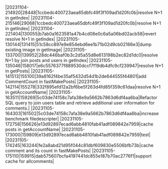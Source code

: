 |20231104-214920|28448|1ccbedc400723aea65dbfc49f3f109ad1d20fc0b|resolve N+1 in getIndex|
|20231104-215146|29068|1ccbedc400723aea65dbfc49f3f109ad1d20fc0b|resolve N+1 in getIndex|
|20231104-221404|130055|b7ab0a1623581a47b4cd08e0c6a5a06bd02acb58|revert resolve N+1 in getIndex|
|20231105-130144|131415|51c58cc897e9e854ebd6ee1b71b02d9cb02166e3|dump existing image in getImage|
|20231105-133700|139952|28dc446baf0b3c2d5a55d8e613198b2ec82d1dc0|resolve N+1 by join posts and users in getIndex|
|20231105-135046|158017|e6c5576377f889530dccf7f19db4dfc9cf239947|resolve N+1 in getPosts|
|20231105-141513|155100|39a8162f4be35af5432d54d1b2de644555f44801|add CommentCount in fastMakePosts|
|20231105-142114|155278|332f895efd12a2bf6be5f263d4fd85f359c61daa|resolve N+1 in getAccountName|
|20231105-163511|159269|5c03de74158c7afa38e9a5662b7863d6df4aa6ba|Refactor SQL query to join users table and retrieve additional user information for comments.|
|20231105-164303|161502|5c03de74158c7afa38e9a5662b7863d6df4aa6ba|increase benchmark filedescripter|
|20231105-172758|156626|e13d92897ecad6abb4810fab41adf089842e7959|cache posts in getAccountName|
|20231105-173000|159809|e13d92897ecad6abb4810fab41adf089842e7959|test|
|20231105-174245|163244|fe2a8abd21d95f044c81dbf609830e5506bfb73b|cache comment and its count in fastMakePosts|
|20231105-175110|159915|dab575607bcfa4197441dc855e187b70ac2776f1|support cache for allcomments|
